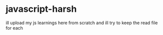 # javascript-harsh
ill upload my js learnings here from scratch and ill try to keep the read file for each
